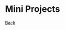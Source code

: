 <div class="page-header">
  <h1>Mini Projects</h1>
  <a href="/electrical/" class="home-button">Back</a>
</div>
